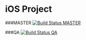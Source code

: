 # iOS Project

###MASTER
[![Build Status MASTER](https://travis-ci.org/iOSDevCon1/iOS_Project.svg?branch=master)](https://travis-ci.org/iOSDevCon1/iOS_Project)

###QA
[![Build Status QA](https://travis-ci.org/iOSDevCon1/iOS_Project.svg?branch=QA)](https://travis-ci.org/iOSDevCon1/iOS_Project)
